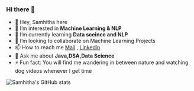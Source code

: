 ### Hi there 👋



- 👋 Hey, Samhitha here
- 🔭 I’m interested in **Machine Learning & NLP**
- 🌱 I’m currently learning **Data sceince and NLP**
- 💞️ I’m looking to collaborate on Machine Learning Projects
- 📫 How to reach me [Mail](asjasti07@gmail.com) , [Linkedin](https://www.linkedin.com/in/samhitha-jasti-63b86a1b7) 
- 💬 Ask me about **Java,DSA,Data Science**
- ⚡ Fun fact: You will find me wandering in between nature and watching dog videos whenever I get time



![Samhitha's GitHub stats](https://github-readme-stats.vercel.app/api?username=Samhitha-Jasti&count_private=true)


